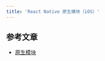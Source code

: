 ```yaml
---
title: 'React Native 原生模块（iOS）'
---
```




## 参考文章

- [原生模块](https://reactnative.cn/docs/native-modules-ios/)